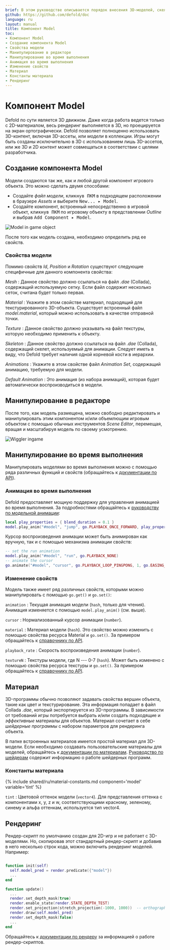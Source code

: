 ```yaml
---
brief: В этом руководстве описывается порядок внесения 3D-моделей, скелетов и анимации в игру.
github: https://github.com/defold/doc
language: ru
layout: manual
title: Компонент Model
toc:
- Компонент Model
- Создание компонента Model
- Свойства модели
- Манипулирование в редакторе
- Манипулирование во время выполнения
- Анимация во время выполнения
- Изменение свойств
- Материал
- Константы материала
- Рендеринг
---
```


# Компонент Model

Defold по сути является 3D движком. Даже когда работа ведется только с 2D-материалом, весь рендеринг выполняется в 3D, но проецируется на экран ортографически. Defold позволяет полноценно использовать 3D-контент, включая 3D-ассеты, или _модели_ в коллекции. Игры могут быть созданы исключительно в 3D с использованием лишь 3D-ассетов, или же 3D и 2D контент может совмещаться в соответствии с целями разработчика.

## Создание компонента Model

Модели создаются так же, как и любой другой компонент игрового объекта. Это можно сделать двумя способами:

- Создайте *файл модели*, <kbd>кликнув ПКМ</kbd> в подходящем расположении в браузере *Assets* и выберите <kbd>New... ▸ Model</kbd>.
- Создайте компонент, встроенный непосредственно в игровой объект, <kbd>кликнув ПКМ</kbd> по игровому объекту в представлении *Outline* и выбрав <kbd>Add Component ▸ Model</kbd>.

![Model in game object](/manuals/images/model/model.png)

После того как модель создана, необходимо определить ряд ее свойств.

### Свойства модели

Помимо свойств *Id*, *Position* и *Rotation* существуют следующие специфичные для данного компонента свойства:

*Mesh*
: Данное свойство должно ссылаться на файл *.dae* (Collada), содержащий используемую сетку. Если файл содержит несколько сеток, считана будет только первая.

*Material*
: Укажите в этом свойстве материал, подходящий для текстурированного 3D-объекта. Существует встроенный файл *model.material*, который можно использовать в качестве отправной точки.

*Texture*
: Данное свойство должно указывать на файл текстуры, которую необходимо применить к объекту.

*Skeleton*
: Данное свойство должно ссылаться на файл *.dae* (Collada), содержащий скелет, используемый для анимации. Следует иметь в виду, что Defold требует наличия одной корневой кости в иерархии.

*Animations*
: Укажите в этом свойстве файл *Animation Set*, содержащий анимацию, требуемую для модели.

*Default Animation*
: Это анимация (из набора анимаций), которая будет автоматически воспроизводиться в модели.

## Манипулирование в редакторе

После того, как модель размещена, можно свободно редактировать и манипулировать этим компонентом и/или объемлющим игровым объектом с помощью обычных инструментов *Scene Editor*, перемещая, вращая и масштабируя модель по своему усмотрению.

![Wiggler ingame](/manuals/images/model/ingame.png)

## Манипулирование во время выполнения

Манипулировать моделями во время выполнения можно с помощью ряда различных функций и свойств (обращайтесь к [документации по API](/ref/model/)).

### Анимация во время выполнения

Defold предоставляет мощную поддержку для управления анимацией во время выполнения. За подробностями обращайтесь к [руководству по модельной анимации](/ru/manuals/model-animation):

```lua
local play_properties = { blend_duration = 0.1 }
model.play_anim("#model", "jump", go.PLAYBACK_ONCE_FORWARD, play_properties)
```

Курсор воспроизведения анимации может быть анимирован как вручную, так и с помощью механизма анимации свойств:

```lua
-- set the run animation
model.play_anim("#model", "run", go.PLAYBACK_NONE)
-- animate the cursor
go.animate("#model", "cursor", go.PLAYBACK_LOOP_PINGPONG, 1, go.EASING_LINEAR, 10)
```

### Изменение свойств

Модель также имеет ряд различных свойств, которыми можно манипулировать с помощью `go.get()` и `go.set()`:

`animation`
: Текущая анимация модели (`hash`, только для чтения). Анимация изменяется с помощью `model.play_anim()` (см. выше).

`cursor`
: Нормализованный курсор анимации (`number`).

`material`
: Материал модели (`hash`). Это свойство можно изменить с помощью свойства ресурса Material и `go.set()`. За примером обращайтесь к [справочнику по API](/ref/model/#material).

`playback_rate`
: Скорость воспроизведения анимации (`number`).

`textureN`
: Текстуры модели, где N --- 0-7 (`hash`). Может быть изменено с помощью свойства ресурса текстуры и `go.set()`. За примером обращайтесь к [справочнику по API](/ref/model/#textureN).


## Материал

3D-программы обычно позволяют задавать свойства вершин объекта, такие как цвет и текстурирование. Эта информация попадает в файл Collada *.dae*, который экспортируется из 3D-программы. В зависимости от требований игры потребуется выбрать и/или создать подходящие и _эффективные_ материалы для объектов. Материал сочетает в себе _шейдерные программы_ с набором параметров для рендеринга объекта.

В папке встроенных материалов имеется простой материал для 3D-модели. Если необходимо создавать пользовательские материалы для моделей, обращайтесь к [документации по материалам](/ru/manuals/material). [Руководство по шейдерам](/ru/manuals/shader) содержит информацию о работе шейдерных программ.


### Константы материала

{% include shared/ru/material-constants.md component='model' variable='tint' %}

`tint`
: Цветовой оттенок модели (`vector4`). Для представления оттенка с компонентами x, y, z и w, соответствующими красному, зеленому, синему и альфа оттенкам, используется тип vector4.


## Рендеринг

Рендер-скрипт по умолчанию создан для 2D-игр и не работает с 3D-моделями. Но, скопировав этот стандартный рендер-скрипт и добавив в него несколько строк кода, можно включить рендеринг моделей. Например:

  ```lua

  function init(self)
    self.model_pred = render.predicate({"model"})
    ...
  end

  function update()
    ...
    render.set_depth_mask(true)
    render.enable_state(render.STATE_DEPTH_TEST)
    render.set_projection(stretch_projection(-1000, 1000))  -- orthographic
    render.draw(self.model_pred)
    render.set_depth_mask(false)
    ...
  end
  ```

Обращайтесь к [документации по рендеру](/ru/manuals/render) за информацией о работе рендер-скриптов.